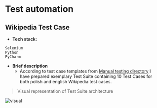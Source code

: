 # Test automation

## Wikipedia Test Case
- **Tech stack:**
```
Selenium
Python
PyCharm
```

- **Brief description**
  - According to test case templates from [Manual testing directory](https://github.com/kaishock/Test-portfolio/tree/main/Manual-testing) I have prepared exemplary Test Suite containing 10 Test Cases for both polish and english Wikipedia test cases.

> Visual representation of Test Suite architecture

![visual](https://user-images.githubusercontent.com/72787034/193686206-2898e647-d2e8-45c9-8392-1077e65bb632.png)
